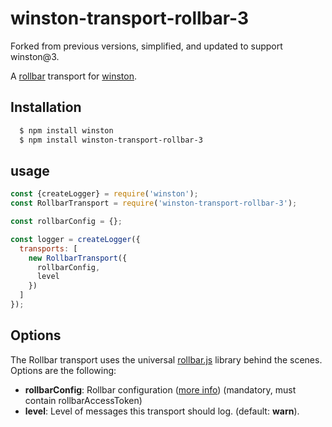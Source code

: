 # winston-transport-rollbar-3

Forked from previous versions, simplified, and updated to support winston@3.

A [rollbar](https://rollbar.com) transport for [winston](https://github.com/winstonjs/winston).

## Installation

``` sh
  $ npm install winston
  $ npm install winston-transport-rollbar-3
```

## usage

``` js
const {createLogger} = require('winston');
const RollbarTransport = require('winston-transport-rollbar-3');

const rollbarConfig = {};

const logger = createLogger({
  transports: [
    new RollbarTransport({
      rollbarConfig,
      level
    })
  ]
});
```

## Options

The Rollbar transport uses the universal [rollbar.js](https://github.com/rollbar/rollbar.js) library behind the scenes.  Options are the following:

* **rollbarConfig**:        Rollbar configuration ([more info](https://rollbar.com/docs/notifier/node_rollbar/#configuration-reference)) (mandatory, must contain rollbarAccessToken)
* **level**:                Level of messages this transport should log. (default: **warn**).

